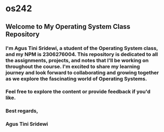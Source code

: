 # os242
## Welcome to My Operating System Class Repository

### I'm Agus Tini Sridewi, a student of the Operating System class, and my NPM is 2306276004. This repository is dedicated to all the assignments, projects, and notes that I'll be working on throughout the course. I'm excited to share my learning journey and look forward to collaborating and growing together as we explore the fascinating world of Operating Systems.

### Feel free to explore the content or provide feedback if you'd like.

### Best regards,  
### Agus Tini Sridewi

